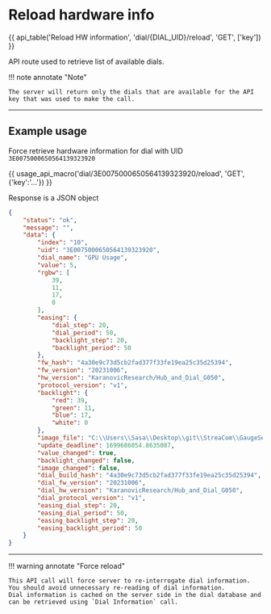 # Reload hardware info

{{ api_table('Reload HW information', 'dial/{DIAL_UID}/reload', 'GET', ['key']) }}

API route used to retrieve list of available dials.


!!! note annotate "Note"

    The server will return only the dials that are available for the API key that was used to make the call.

---

## Example usage

Force retrieve hardware information for dial with UID `3E0075000650564139323920`

{{ usage_api_macro('dial/3E0075000650564139323920/reload', 'GET', {'key':'...'}) }}

Response is a JSON object

``` json
{
    "status": "ok",
    "message": "",
    "data": {
        "index": "10",
        "uid": "3E0075000650564139323920",
        "dial_name": "GPU Usage",
        "value": 5,
        "rgbw": [
            39,
            11,
            17,
            0
        ],
        "easing": {
            "dial_step": 20,
            "dial_period": 50,
            "backlight_step": 20,
            "backlight_period": 50
        },
        "fw_hash": "4a30e9c73d5cb2fad377f33fe19ea25c35d25394",
        "fw_version": "20231006",
        "hw_version": "KaranovicResearch/Hub_and_Dial_G050",
        "protocol_version": "v1",
        "backlight": {
            "red": 39,
            "green": 11,
            "blue": 17,
            "white": 0
        },
        "image_file": "C:\\Users\\Sasa\\Desktop\\git\\StreaCom\\GaugeServer\\upload\\img_3E0075000650564139323920",
        "update_deadline": 1699686054.8635087,
        "value_changed": true,
        "backlight_changed": false,
        "image_changed": false,
        "dial_build_hash": "4a30e9c73d5cb2fad377f33fe19ea25c35d25394",
        "dial_fw_version": "20231006",
        "dial_hw_version": "KaranovicResearch/Hub_and_Dial_G050",
        "dial_protocol_version": "v1",
        "easing_dial_step": 20,
        "easing_dial_period": 50,
        "easing_backlight_step": 20,
        "easing_backlight_period": 50
    }
}
```

---

!!! warning annotate "Force reload"

    This API call will force server to re-interrogate dial information.
    You should avoid unnecessary re-reading of dial information.
    Dial information is cached on the server side in the dial database and can be retrieved using `Dial Information` call.
